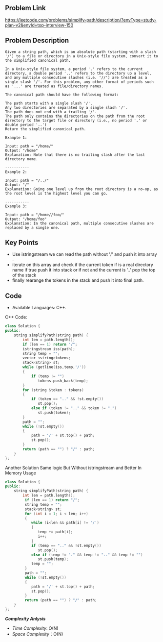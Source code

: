 ## Problem Link

https://leetcode.com/problems/simplify-path/description/?envType=study-plan-v2&envId=top-interview-150

## Problem Description

```
Given a string path, which is an absolute path (starting with a slash '/') to a file or directory in a Unix-style file system, convert it to the simplified canonical path.

In a Unix-style file system, a period '.' refers to the current directory, a double period '..' refers to the directory up a level, and any multiple consecutive slashes (i.e. '//') are treated as a single slash '/'. For this problem, any other format of periods such as '...' are treated as file/directory names.

The canonical path should have the following format:

The path starts with a single slash '/'.
Any two directories are separated by a single slash '/'.
The path does not end with a trailing '/'.
The path only contains the directories on the path from the root directory to the target file or directory (i.e., no period '.' or double period '..')
Return the simplified canonical path.

Example 1:

Input: path = "/home/"
Output: "/home"
Explanation: Note that there is no trailing slash after the last directory name.

-----------
Example 2:

Input: path = "/../"
Output: "/"
Explanation: Going one level up from the root directory is a no-op, as the root level is the highest level you can go.

-----------
Example 3:

Input: path = "/home//foo/"
Output: "/home/foo"
Explanation: In the canonical path, multiple consecutive slashes are replaced by a single one.

```

## Key Points

- Use istringstream we can read the path without '/' and push it into array .
- iterate on this array and check if the current token if is a real directory name if true push it into stack or if not and the current is '..' pop the top of the stack
- finally rearange the tokens in the stack and push it into final path.

## Code

- Available Languages: C++.

C++ Code:

```cpp
class Solution {
public:
    string simplifyPath(string path) {
        int len = path.length();
        if (len == 1) return "/";
        istringstream iss(path);
        string temp = "";
        vector <string>tokens;
        stack<string> st;
        while (getline(iss,temp,'/'))
        {
            if (temp != "")
               tokens.push_back(temp);
        }
        for (string &token : tokens)
        {
            if (token == ".." && !st.empty())
               st.pop();
            else if (token != ".." && token != ".")
               st.push(token);
        }
        path = "";
        while (!st.empty())
        {
            path = '/' + st.top() + path;
            st.pop();
        }
        return (path == "") ? "/" : path;
    }
};
```

Another Solution Same logic But Without istringstream and Better In Memory Usage

```cpp
class Solution {
public:
    string simplifyPath(string path) {
        int len = path.length();
         if (len == 1) return "/";
         string temp = "";
         stack<string> st;
         for (int i = 1; i < len; i++)
         {
            while (i<len && path[i] != '/')
            {
               temp += path[i];
               i++;
            }
            if (temp == ".." && !st.empty())
               st.pop();
            else if (temp != "." && temp != ".." && temp != "")
               st.push(temp);
            temp = "";
         }
         path = "";
         while (!st.empty())
         {
            path = '/' + st.top() + path;
            st.pop();
         }
         return (path == "") ? "/" : path;
    }
};
```

**_Complexity Anlysis_**

- _Time Complexity_: O(N)
- _Space Complexity_：O(N)
